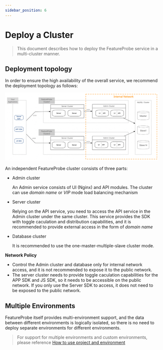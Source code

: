 ```yaml
---
sidebar_position: 6
---
```


# Deploy a Cluster

> This document describes how to deploy the FeatureProbe service in a multi-cluster manner.

## Deployment topology

In order to ensure the high availability of the overall service, we recommend the deployment topology as follows:

![image-20220906181332418](/deploy.png)

An independent FeatureProbe cluster consists of three parts:

- Admin cluster

   An Admin service consists of UI (Nginx) and API modules. The cluster can use *domain name* or *VIP* mode load balancing mechanism

- Server cluster

   Relying on the API service, you need to access the API service in the Admin cluster under the same cluster. This service provides the SDK with toggle caculation and distribution capabilities, and it is recommended to provide external access in the form of *domain name*

- Database cluster

   It is recommended to use the one-master-multiple-slave cluster mode.

**Network Policy**

- Control the Admin cluster and database only for internal network access, and it is not recommended to expose it to the public network.
- The server cluster needs to provide toggle caculation capabilities for the APP SDK and JS SDK, so it needs to be accessible on the public network. If you only use the Server SDK to access, it does not need to be exposed to the public network.



## Multiple Environments

FeatureProbe itself provides multi-environment support, and the data between different environments is logically isolated, so there is no need to deploy separate environments for different environments.

> For support for multiple environments and custom environments, please reference [How to use project and environment](/how-to/platform/project-and-environment)



